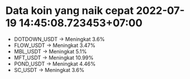# Data koin yang naik cepat 2022-07-19 14:45:08.723453+07:00

* DOTDOWN_USDT -> Meningkat 3.6%
* FLOW_USDT -> Meningkat 3.47%
* MBL_USDT -> Meningkat 5.1%
* MFT_USDT -> Meningkat 10.99%
* POND_USDT -> Meningkat 4.46%
* SC_USDT -> Meningkat 3.6%
